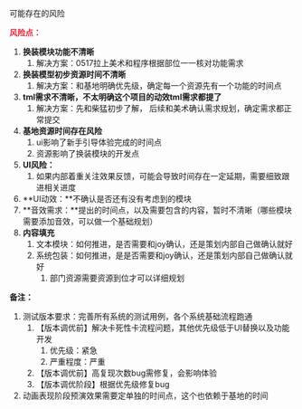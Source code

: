 可能存在的风险

**<font style="color:#DF2A3F;">风险点：</font>**

1. **换装模块功能不清晰**
    1. 解决方案：0517拉上美术和程序根据部位一一核对功能需求
2. **换装模型初步资源时间不清晰**
    1. 解决方案：和基地明确优先级，确定每一个资源先有一个功能的时间点
3. **tml需求不清晰，不太明确这个项目的动效tml需求都提了**
    1. 解决方案：先和柴猛初步了解， 后续和美术确认需求规划，确定需求都正常提交
4. **基地资源时间存在风险**
    1. ui影响了新手引导体验完成的时间点
    2. 资源影响了换装模块的开发点
5. **UI风险：**
    1. 如果内部着重关注效果反馈，可能会导致时间存在一定延期，需要细致跟进相关进度
6. **UI动效：**不确认是否还有没有考虑到的模块
7. **音效需求：**提出的时间点，以及需要包含的内容，暂时不清晰（哪些模块需要添加音效，可以做一个基础规划）
8. **内容填充**
    1. 文本模块：如何推进，是否需要和joy确认，还是策划内部自己做确认就好
    2. 系统包装：如何推进，是是否需要和joy确认，还是策划内部自己做确认就好
        1. 部门资源需要资源到位才可以详细规划



**备注：**

1. 测试版本要求：完善所有系统的测试用例，各个系统基础流程跑通
    1. 【版本调优前】解决卡死性卡流程问题，其他优先级低于UI替换以及功能开发
        1. 优先级：紧急
        2. 严重程度：严重
    2. 【版本调优前】高复现次数bug需修复，会影响体验
    3. 【版本调优阶段】根据优先级修复bug
2. 动画表现阶段预演效果需要定单独的时间点，这个也依赖于基地的时间

